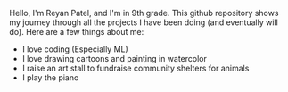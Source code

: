 Hello, I'm Reyan Patel, and I'm in 9th grade. This github repository shows my journey through all the projects I have been doing (and eventually will do). Here are a few things about me:

- I love coding (Especially ML)
- I love drawing cartoons and painting in watercolor
- I raise an art stall to fundraise community shelters for animals
- I play the piano

<!---
ReyanPatel/ReyanPatel is a ✨ special ✨ repository because its `README.md` (this file) appears on your GitHub profile.
You can click the Preview link to take a look at your changes.
--->
